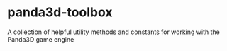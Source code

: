 # panda3d-toolbox
A collection of helpful utility methods and constants for working with the Panda3D game engine
